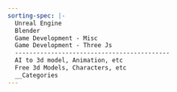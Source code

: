 ```yaml
---
sorting-spec: |-
  Unreal Engine
  Blender
  Game Development - Misc
  Game Development - Three Js
  -------------------------------------------
  AI to 3d model, Animation, etc
  Free 3d Models, Characters, etc
  __Categories
---
```

